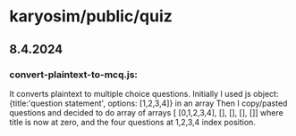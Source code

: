 # karyosim/public/quiz

## 8.4.2024

### convert-plaintext-to-mcq.js: 
It converts plaintext to multiple choice questions.
Initially I used js object: {title:'question statement', options: [1,2,3,4]} in an array
Then I copy/pasted questions and decided to do array of arrays
[ [0,1,2,3,4], [], [], [], []]
where title is now at zero, and the four questions at 1,2,3,4 index position.